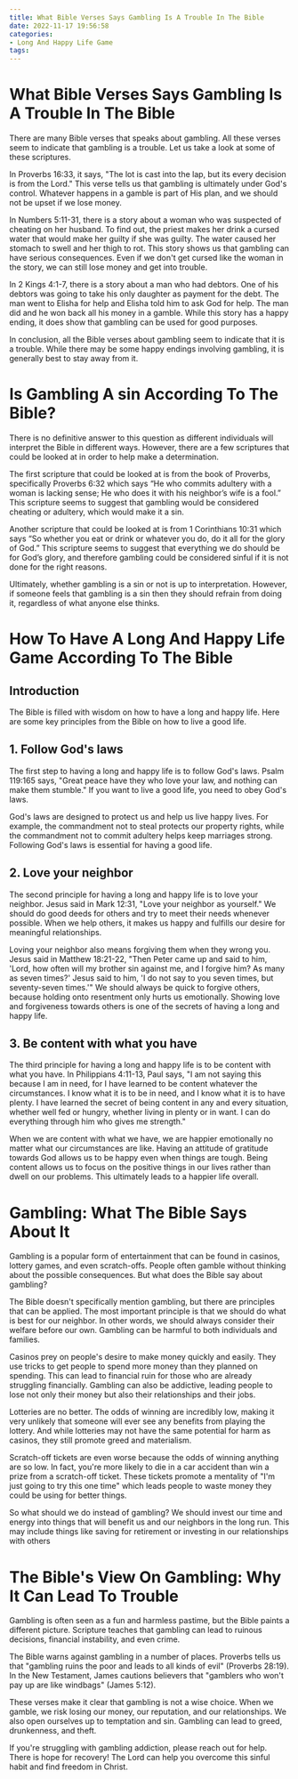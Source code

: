 ```yaml
---
title: What Bible Verses Says Gambling Is A Trouble In The Bible
date: 2022-11-17 19:56:58
categories:
- Long And Happy Life Game
tags:
---
```



#  What Bible Verses Says Gambling Is A Trouble In The Bible

There are many Bible verses that speaks about gambling. All these verses seem to indicate that gambling is a trouble. Let us take a look at some of these scriptures.

In Proverbs 16:33, it says, "The lot is cast into the lap, but its every decision is from the Lord." This verse tells us that gambling is ultimately under God's control. Whatever happens in a gamble is part of His plan, and we should not be upset if we lose money.

In Numbers 5:11-31, there is a story about a woman who was suspected of cheating on her husband. To find out, the priest makes her drink a cursed water that would make her guilty if she was guilty. The water caused her stomach to swell and her thigh to rot. This story shows us that gambling can have serious consequences. Even if we don't get cursed like the woman in the story, we can still lose money and get into trouble.

In 2 Kings 4:1-7, there is a story about a man who had debtors. One of his debtors was going to take his only daughter as payment for the debt. The man went to Elisha for help and Elisha told him to ask God for help. The man did and he won back all his money in a gamble. While this story has a happy ending, it does show that gambling can be used for good purposes.

In conclusion, all the Bible verses about gambling seem to indicate that it is a trouble. While there may be some happy endings involving gambling, it is generally best to stay away from it.

#  Is Gambling A sin According To The Bible?

There is no definitive answer to this question as different individuals will interpret the Bible in different ways. However, there are a few scriptures that could be looked at in order to help make a determination.

The first scripture that could be looked at is from the book of Proverbs, specifically Proverbs 6:32 which says “He who commits adultery with a woman is lacking sense; He who does it with his neighbor’s wife is a fool.” This scripture seems to suggest that gambling would be considered cheating or adultery, which would make it a sin.

Another scripture that could be looked at is from 1 Corinthians 10:31 which says “So whether you eat or drink or whatever you do, do it all for the glory of God.” This scripture seems to suggest that everything we do should be for God’s glory, and therefore gambling could be considered sinful if it is not done for the right reasons.

Ultimately, whether gambling is a sin or not is up to interpretation. However, if someone feels that gambling is a sin then they should refrain from doing it, regardless of what anyone else thinks.

#  How To Have A Long And Happy Life Game According To The Bible

## Introduction

The Bible is filled with wisdom on how to have a long and happy life. Here are some key principles from the Bible on how to live a good life.

## 1. Follow God's laws

The first step to having a long and happy life is to follow God's laws. Psalm 119:165 says, "Great peace have they who love your law, and nothing can make them stumble." If you want to live a good life, you need to obey God's laws.

God's laws are designed to protect us and help us live happy lives. For example, the commandment not to steal protects our property rights, while the commandment not to commit adultery helps keep marriages strong. Following God's laws is essential for having a good life.

## 2. Love your neighbor

The second principle for having a long and happy life is to love your neighbor. Jesus said in Mark 12:31, "Love your neighbor as yourself." We should do good deeds for others and try to meet their needs whenever possible. When we help others, it makes us happy and fulfills our desire for meaningful relationships.

Loving your neighbor also means forgiving them when they wrong you. Jesus said in Matthew 18:21-22, "Then Peter came up and said to him, 'Lord, how often will my brother sin against me, and I forgive him? As many as seven times?' Jesus said to him, 'I do not say to you seven times, but seventy-seven times.'" We should always be quick to forgive others, because holding onto resentment only hurts us emotionally. Showing love and forgiveness towards others is one of the secrets of having a long and happy life.

## 3. Be content with what you have

The third principle for having a long and happy life is to be content with what you have. In Philippians 4:11-13, Paul says, "I am not saying this because I am in need, for I have learned to be content whatever the circumstances. I know what it is to be in need, and I know what it is to have plenty. I have learned the secret of being content in any and every situation, whether well fed or hungry, whether living in plenty or in want. I can do everything through him who gives me strength."

When we are content with what we have, we are happier emotionally no matter what our circumstances are like. Having an attitude of gratitude towards God allows us to be happy even when things are tough. Being content allows us to focus on the positive things in our lives rather than dwell on our problems. This ultimately leads to a happier life overall.

#  Gambling: What The Bible Says About It

Gambling is a popular form of entertainment that can be found in casinos, lottery games, and even scratch-offs. People often gamble without thinking about the possible consequences. But what does the Bible say about gambling?

The Bible doesn't specifically mention gambling, but there are principles that can be applied. The most important principle is that we should do what is best for our neighbor. In other words, we should always consider their welfare before our own. Gambling can be harmful to both individuals and families.

Casinos prey on people's desire to make money quickly and easily. They use tricks to get people to spend more money than they planned on spending. This can lead to financial ruin for those who are already struggling financially. Gambling can also be addictive, leading people to lose not only their money but also their relationships and their jobs.

Lotteries are no better. The odds of winning are incredibly low, making it very unlikely that someone will ever see any benefits from playing the lottery. And while lotteries may not have the same potential for harm as casinos, they still promote greed and materialism.

Scratch-off tickets are even worse because the odds of winning anything are so low. In fact, you're more likely to die in a car accident than win a prize from a scratch-off ticket. These tickets promote a mentality of "I'm just going to try this one time" which leads people to waste money they could be using for better things.

So what should we do instead of gambling? We should invest our time and energy into things that will benefit us and our neighbors in the long run. This may include things like saving for retirement or investing in our relationships with others

#  The Bible's View On Gambling: Why It Can Lead To Trouble

Gambling is often seen as a fun and harmless pastime, but the Bible paints a different picture. Scripture teaches that gambling can lead to ruinous decisions, financial instability, and even crime.

The Bible warns against gambling in a number of places. Proverbs tells us that "gambling ruins the poor and leads to all kinds of evil" (Proverbs 28:19). In the New Testament, James cautions believers that "gamblers who won't pay up are like windbags" (James 5:12).

These verses make it clear that gambling is not a wise choice. When we gamble, we risk losing our money, our reputation, and our relationships. We also open ourselves up to temptation and sin. Gambling can lead to greed, drunkenness, and theft.

If you're struggling with gambling addiction, please reach out for help. There is hope for recovery! The Lord can help you overcome this sinful habit and find freedom in Christ.